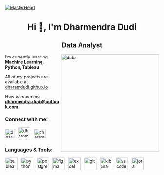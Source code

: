 [![MasterHead](https://64.media.tumblr.com/e208a7585ff89d79afbd355ad9351991/3f44fb481ccdf2ae-00/s1280x1920/5cf6aaf74177d6f3615b0a814e4acaf99e259d77.gifv)](https://dharamdudi.github.io)
<h1 align="center">Hi 👋, I'm Dharmendra Dudi<br> </h1>
<h2 align="center">Data Analyst</h2>
<img align="right" alt="data" height="320" src="https://media4.giphy.com/media/v1.Y2lkPTc5MGI3NjExc2FseWwxeWI1bzJ5OGh2Z2Zqejd3dzR1d2IzamI2Mnk1bHB5OGFhNiZlcD12MV9pbnRlcm5hbF9naWZfYnlfaWQmY3Q9Zw/usXZmmgP9Z7kf39fnq/giphy.gif">

I’m currently learning **Machine Learning, Python, Tableau**

All of my projects are available at [dharamdudi.github.io](dharamdudi.github.io)

How to reach me **dharmendra.dudi@outlook.com**

<h3 align="left">Connect with me:</h3>
<p align="left">
<a href="https://linkedin.com/in/dharamdudi" target="blank"><img align="center" src="https://raw.githubusercontent.com/rahuldkjain/github-profile-readme-generator/master/src/images/icons/Social/linked-in-alt.svg" alt="dharamdudi" height="30" width="30" ></a> &nbsp;
<a href="https://www.hackerrank.com/dharamdudi" target="blank"><img align="center" src="https://raw.githubusercontent.com/rahuldkjain/github-profile-readme-generator/master/src/images/icons/Social/hackerrank.svg" alt="dharamdudi" height="40" width="40" ></a> &nbsp;
<a href="https://www.leetcode.com/dharamdudi" target="blank"><img align="center" src="https://raw.githubusercontent.com/rahuldkjain/github-profile-readme-generator/master/src/images/icons/Social/leet-code.svg" alt="dharamdudi" height="30" width="40" ></a>
</p>

<h3 align="left">Languages & Tools:</h3>
<p align="left">
<a href="https://linkedin.com/in/dharamdudi" target="blank"><img align="center" src="https://cdn.worldvectorlogo.com/logos/tableau-software.svg" alt="tableau" height="40" width="40" ></a> &nbsp;
<a href="https://www.hackerrank.com/dharamdudi" target="blank"><img align="center" src="https://cdn.worldvectorlogo.com/logos/python-5.svg" alt="python" height="40" width="40" ></a> &nbsp;
<a href="https://www.leetcode.com/dharamdudi" target="blank"><img align="center" src="https://cdn.worldvectorlogo.com/logos/postgresql.svg" alt="postgresql" height="40" width="40" ></a> &nbsp;
<a href="https://www.leetcode.com/dharamdudi" target="blank"><img align="center" src="https://www.vectorlogo.zone/logos/figma/figma-icon.svg" alt="figma" height="40" width="40" ></a> &nbsp;
<a href="https://www.leetcode.com/dharamdudi" target="blank"><img align="center" src="https://cdn.worldvectorlogo.com/logos/excel-4.svg" alt="excel" height="40" width="40" ></a> &nbsp;
<a href="https://www.leetcode.com/dharamdudi" target="blank"><img align="center" src="https://cdn.worldvectorlogo.com/logos/git-icon.svg" alt="git" height="40" width="40" ></a> &nbsp;
<a href="https://www.leetcode.com/dharamdudi" target="blank"><img align="center" src="https://www.vectorlogo.zone/logos/elasticco_kibana/elasticco_kibana-icon.svg" alt="kibana" height="40" width="40" ></a> &nbsp;
<a href="https://www.leetcode.com/dharamdudi" target="blank"><img align="center" src="https://cdn.worldvectorlogo.com/logos/visual-studio-code-1.svg" alt="vscode" height="40" width="40" ></a> &nbsp;
<a href="https://www.leetcode.com/dharamdudi" target="blank"><img align="center" src="https://cdn.worldvectorlogo.com/logos/jira-3.svg" alt="jora" height="40" width="40" ></a> &nbsp;
</p>
